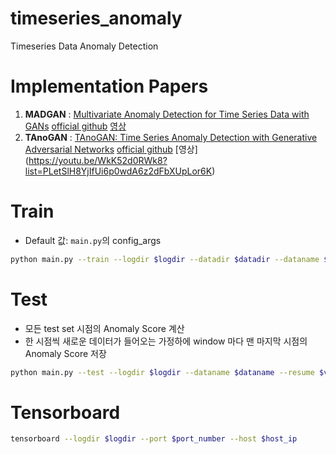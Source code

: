 # timeseries_anomaly
Timeseries Data Anomaly Detection

# Implementation Papers

1. **MADGAN** : [Multivariate Anomaly Detection for Time Series Data with GANs](https://arxiv.org/abs/1901.04997) [official github](https://github.com/LiDan456/MAD-GANs) [영상](https://youtu.be/Y3FMi2EW23Y?list=PLetSlH8YjIfUi6p0wdA6z2dFbXUpLor6K)
3. **TAnoGAN** : [TAnoGAN: Time Series Anomaly Detection with Generative Adversarial Networks](https://arxiv.org/pdf/2008.09567.pdf) [official github](https://github.com/mdabashar/TAnoGAN) [영상] 
(https://youtu.be/WkK52d0RWk8?list=PLetSlH8YjIfUi6p0wdA6z2dFbXUpLor6K)

# Train 

- Default 값: `main.py`의 config_args

```bash
python main.py --train --logdir $logdir --datadir $datadir --dataname $dataname --epochs $epochs --batch_size $batch_size --scale $method --gen_loss $loss --window_size $window_size 
```

# Test

- 모든 test set 시점의 Anomaly Score 계산
- 한 시점씩 새로운 데이터가 들어오는 가정하에 window 마다 맨 마지막 시점의 Anomaly Score 저장

```bash
python main.py --test --logdir $logdir --dataname $dataname --resume $version --scale $method --scale $scale --lam $lambda --optim_iter $iteration
```

# Tensorboard

```bash
tensorboard --logdir $logdir --port $port_number --host $host_ip
```
